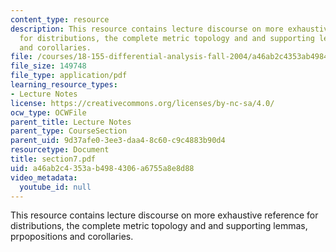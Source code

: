 ```yaml
---
content_type: resource
description: This resource contains lecture discourse on more exhaustive reference
  for distributions, the complete metric topology and and supporting lemmas, prpopositions
  and corollaries.
file: /courses/18-155-differential-analysis-fall-2004/a46ab2c4353ab4984306a6755a8e8d88_section7.pdf
file_size: 149748
file_type: application/pdf
learning_resource_types:
- Lecture Notes
license: https://creativecommons.org/licenses/by-nc-sa/4.0/
ocw_type: OCWFile
parent_title: Lecture Notes
parent_type: CourseSection
parent_uid: 9d37afe0-3ee3-daa4-8c60-c9c4883b90d4
resourcetype: Document
title: section7.pdf
uid: a46ab2c4-353a-b498-4306-a6755a8e8d88
video_metadata:
  youtube_id: null
---
```

This resource contains lecture discourse on more exhaustive reference for distributions, the complete metric topology and and supporting lemmas, prpopositions and corollaries.